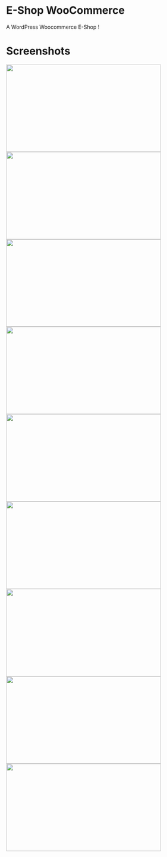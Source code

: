 # E-Shop WooCommerce

A WordPress Woocommerce E-Shop !

# Screenshots

<img src="https://github.com/thgeorge-se/e-shop-woocommerce/blob/main/Screenshots/Screenshot%201.jpg" width="416" height="234" /> 
<img src="https://github.com/thgeorge-se/e-shop-woocommerce/blob/main/Screenshots/Screenshot%202.jpg" width="416" height="234" /> 
<img src="https://github.com/thgeorge-se/e-shop-woocommerce/blob/main/Screenshots/Screenshot%203.jpg" width="416" height="234" /> 
<img src="https://github.com/thgeorge-se/e-shop-woocommerce/blob/main/Screenshots/Screenshot%204.jpg" width="416" height="234" />
<img src="https://github.com/thgeorge-se/e-shop-woocommerce/blob/main/Screenshots/Screenshot%205.jpg" width="416" height="234" />
<img src="https://github.com/thgeorge-se/e-shop-woocommerce/blob/main/Screenshots/Screenshot%206.jpg" width="416" height="234" />
<img src="https://github.com/thgeorge-se/e-shop-woocommerce/blob/main/Screenshots/Screenshot%207.jpg" width="416" height="234" />
<img src="https://github.com/thgeorge-se/e-shop-woocommerce/blob/main/Screenshots/Screenshot%208.jpg" width="416" height="234" />
<img src="https://github.com/thgeorge-se/e-shop-woocommerce/blob/main/Screenshots/Screenshot%209.jpg" width="416" height="234" />

